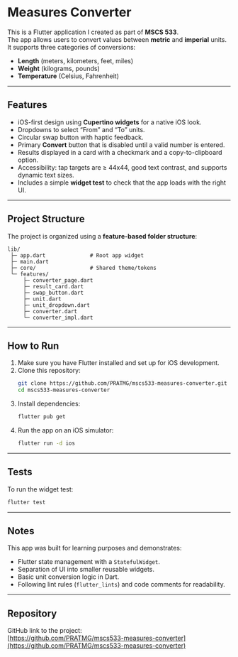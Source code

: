# Measures Converter

This is a Flutter application I created as part of **MSCS 533**.  
The app allows users to convert values between **metric** and **imperial** units.  
It supports three categories of conversions:

- **Length** (meters, kilometers, feet, miles)  
- **Weight** (kilograms, pounds)  
- **Temperature** (Celsius, Fahrenheit)  

---

## Features
- iOS-first design using **Cupertino widgets** for a native iOS look.  
- Dropdowns to select “From” and “To” units.  
- Circular swap button with haptic feedback.  
- Primary **Convert** button that is disabled until a valid number is entered.  
- Results displayed in a card with a checkmark and a copy-to-clipboard option.  
- Accessibility: tap targets are ≥ 44x44, good text contrast, and supports dynamic text sizes.  
- Includes a simple **widget test** to check that the app loads with the right UI.  

---

## Project Structure
The project is organized using a **feature-based folder structure**:

```
lib/
 ├─ app.dart              # Root app widget
 ├─ main.dart
 ├─ core/                 # Shared theme/tokens
 └─ features/
     ├─ converter_page.dart
     ├─ result_card.dart
     ├─ swap_button.dart
     ├─ unit.dart
     ├─ unit_dropdown.dart
     ├─ converter.dart
     └─ converter_impl.dart
```

---

## How to Run
1. Make sure you have Flutter installed and set up for iOS development.  
2. Clone this repository:  
   ```bash
   git clone https://github.com/PRATMG/mscs533-measures-converter.git
   cd mscs533-measures-converter
   ```
3. Install dependencies:  
   ```bash
   flutter pub get
   ```
4. Run the app on an iOS simulator:  
   ```bash
   flutter run -d ios
   ```

---

## Tests
To run the widget test:

```bash
flutter test
```

---

## Notes
This app was built for learning purposes and demonstrates:
- Flutter state management with a `StatefulWidget`.
- Separation of UI into smaller reusable widgets.
- Basic unit conversion logic in Dart.
- Following lint rules (`flutter_lints`) and code comments for readability.

---

## Repository
GitHub link to the project:  
[https://github.com/PRATMG/mscs533-measures-converter](https://github.com/PRATMG/mscs533-measures-converter)
